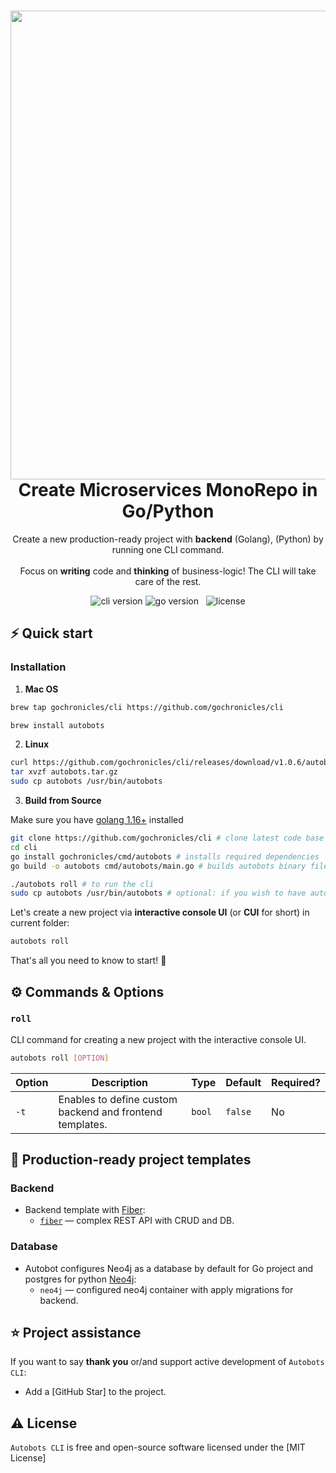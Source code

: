 <h1 align="center">
  <img src="https://res.cloudinary.com/gochronicles/image/upload/v1624670043/autobots_vfwwcx.png" width="750px"/><br/>
  Create Microservices MonoRepo in Go/Python
</h1>
<p align="center">Create a new production-ready project with <b>backend</b> (Golang), (Python) by running one CLI command.<br/><br/>Focus on <b>writing</b> code and <b>thinking</b> of business-logic! The CLI will take care of the rest.</p>

<p align="center"><img src="https://img.shields.io/badge/version-v1.0.6-blue?style=for-the-badge&logo=none" alt="cli version" /></a>&nbsp;<img src="https://img.shields.io/badge/Go-1.16+-00ADD8?style=for-the-badge&logo=go" alt="go version" /></a>&nbsp;</a>&nbsp;</a>&nbsp;<img src="https://img.shields.io/badge/license-MIT-red?style=for-the-badge&logo=none" alt="license" /></p>

## ⚡️ Quick start

### Installation

1. **Mac OS**

```bash
brew tap gochronicles/cli https://github.com/gochronicles/cli
```
```bash
brew install autobots
```

2. **Linux**

```bash
curl https://github.com/gochronicles/cli/releases/download/v1.0.6/autobots_1.0.6_Linux_x86_64.tar.gz -o autobots.tar.gz
tar xvzf autobots.tar.gz
sudo cp autobots /usr/bin/autobots
```

3. **Build from Source**

Make sure you have [golang 1.16+](https://golang.org/doc/install) installed

```bash
git clone https://github.com/gochronicles/cli # clone latest code base
cd cli
go install gochronicles/cmd/autobots # installs required dependencies
go build -o autobots cmd/autobots/main.go # builds autobots binary file
```
```bash
./autobots roll # to run the cli
sudo cp autobots /usr/bin/autobots # optional: if you wish to have autobots cli to be available globally 
```

Let's create a new project via **interactive console UI** (or **CUI** for short) in current folder:

```bash
autobots roll
```

That's all you need to know to start! 🎉

## ⚙️ Commands & Options

### `roll`

CLI command for creating a new project with the interactive console UI.

```bash
autobots roll [OPTION]
```

| Option | Description                                              | Type   | Default | Required? |
| ------ | -------------------------------------------------------- | ------ | ------- | --------- |
| `-t`   | Enables to define custom backend and frontend templates. | `bool` | `false` | No        |

## 📝 Production-ready project templates

### Backend

- Backend template with [Fiber](https://github.com/gofiber/fiber):
  - [`fiber`](https://github.com/gochronicles/monorepo-fiber-neo4j) — complex REST API with CRUD and DB.

### Database

- Autobot configures Neo4j as a database by default for Go project and postgres for python [Neo4j](https://neo4j.com/):
  - `neo4j` — configured neo4j container with apply migrations for backend.

## ⭐️ Project assistance

If you want to say **thank you** or/and support active development of `Autobots CLI`:

- Add a [GitHub Star] to the project.

## ⚠️ License

`Autobots CLI` is free and open-source software licensed under the [MIT License]
